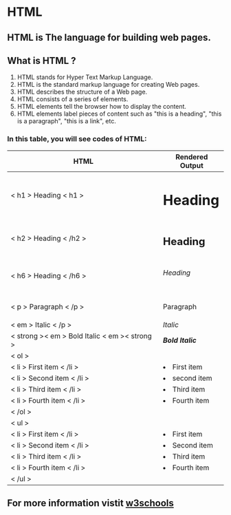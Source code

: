# HTML 
## HTML is The language for building web pages.
## What is HTML ? 

1. HTML stands for Hyper Text Markup Language.
2. HTML is the standard markup language for creating Web pages.
3. HTML describes the structure of a Web page.
4. HTML consists of a series of elements.
5. HTML elements tell the browser how to display the content.
6. HTML elements label pieces of content such as "this is a heading", "this is a paragraph", "this is a link", etc.


### In this table, you will see codes of HTML:

|   HTML                                          |  Rendered Output                             |
|-------------------------------------------------|----------------------------------------------|
| < h1 > Heading < h1 >                           | <h1>Heading</h1>                             |
| < h2 > Heading < /h2 >                          | <h2>Heading</h2>                             |
| < h6 > Heading < /h6 >                          | <h6>Heading</h6>                             |
| < p > Paragraph < /p >                          | <p>Paragraph</p>                             |
| < em > Italic < /p >                            | <em>Italic</em>                              |
| < strong >< em > Bold Italic < em >< strong >   | <strong><em> Bold Italic <em><strong>        |
| < ol >                                          | <ol>                                         |
| < li > First item < /li >                       | <li>First item</li>                          |
| < li > Second item < /li >                      | <li>second item</li>                         |
| < li > Third item < /li >                       | <li>Third item</li>                          |
| < li > Fourth item < /li >                      | <li>Fourth item</li>                         |
| < /ol >                                         | </ol>                                        | 
| < ul >                                          | <ul>                                         |
| < li > First item < /li >                       | <li>First item</li>                          | 
| < li > Second item < /li >                      | <li>Second item</li>                         |
| < li > Third item < /li >                       | <li>Third item</li>                          |
| < li > Fourth item < /li >                      | <li>Fourth item</il>                         |
| < /ul >                                         | </ul>                                        |
  
  ## For more information vistit [w3schools](https://www.w3schools.com/)
